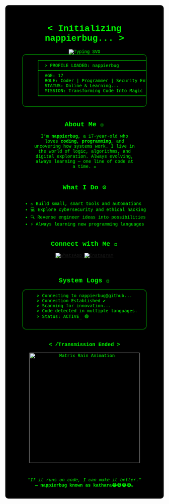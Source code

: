 <!-- 💀 README: nappierbug — 17yo Code Enthusiast 💀 -->
<div align="center" style="background-color:black; color:#00FF00; padding:20px; font-family:'Courier New', monospace; border-radius:10px;">

  <h1 style="color:#00FF00;">&lt; Initializing nappierbug... &gt;</h1>

  <img src="https://readme-typing-svg.herokuapp.com?font=Fira+Code&size=24&pause=1000&color=00FF00&center=true&vCenter=true&width=550&lines=%3E+Booting+Digital+Persona...;%3E+Access+Granted!;%3E+Welcome+to+nappierbug+HQ!;%3E+Stay+Curious..." alt="Typing SVG">

  <pre style="text-align:left; background-color:#000; color:#00FF00; padding:10px; border-radius:10px; border:1px solid #00FF00; width:80%; margin:auto;">
    ┌─────────────────────────────────────────────────────────────┐
    │  > PROFILE LOADED: nappierbug                              │
    ├─────────────────────────────────────────────────────────────┤
    │  AGE: 17                                                   │
    │  ROLE: Coder | Programmer | Security Enthusiast            │
    │  STATUS: Online & Learning...                              │
    │  MISSION: Transforming Code Into Magic ⚡                   │
    └─────────────────────────────────────────────────────────────┘
  </pre>

  <br>

  <h2 style="color:#00FF00;">About Me 🧠</h2>
  <p style="width:70%;margin:auto;color:#00FF00;">
    I’m <b>nappierbug</b>, a 17-year-old who loves <b>coding</b>, <b>programming</b>, and uncovering how systems work.  
    I live in the world of logic, algorithms, and digital exploration.  
    Always evolving, always learning — one line of code at a time. 👾
  </p>

  <br>

  <h2 style="color:#00FF00;">What I Do ⚙️</h2>
  <ul style="text-align:left;display:inline-block;color:#00FF00;">
    <li>🧩 Build small, smart tools and automations</li>
    <li>💻 Explore cybersecurity and ethical hacking</li>
    <li>🔍 Reverse engineer ideas into possibilities</li>
    <li>⚡ Always learning new programming languages</li>
  </ul>

  <br>

  <h2 style="color:#00FF00;">Connect with Me 📡</h2>
  <p>
    <a href="https://wa.me/254116141363" target="_blank">
      <img src="https://img.shields.io/badge/WhatsApp-25D366?style=for-the-badge&logo=whatsapp&logoColor=white" alt="WhatsApp">
    </a>
    <a href="https://www.instagram.com/n.a.p.p.i.e.r?igsh=ZGUzMzM3NWJiOQ==" target="_blank">
      <img src="https://img.shields.io/badge/Instagram-E4405F?style=for-the-badge&logo=instagram&logoColor=white" alt="Instagram">
    </a>
  </p>

  <br>

  <h2 style="color:#00FF00;">System Logs 🧾</h2>
  <pre style="text-align:left; background-color:#000; color:#00FF00; padding:10px; border-radius:10px; border:1px solid #00FF00; width:80%; margin:auto;">
    > Connecting to nappierbug@github...
    > Connection Established ✔
    > Scanning for innovation...
    > Code detected in multiple languages.
    > Status: ACTIVE_ 🟢
  </pre>

  <br>

  <h3 style="color:#00FF00;">&lt; /Transmission Ended &gt;</h3>

  <img src="https://i.imgur.com/zYIlgBl.gif" width="350" alt="Matrix Rain Animation">

  <br><br>
  <i style="color:#00FF00;">"If it runs on code, I can make it better."</i>
  <br>
  <b style="color:#00FF00;">— nappierbug known as kathara😂😅😂😅💚</b>

</div>
